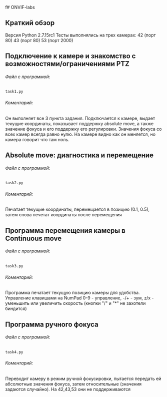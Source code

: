 f# ONVIF-labs

## Краткий обзор
Версия Python 2.7.15rc1
Тесты выполнялись на трех камерах:
42 (порт 80)
43 (порт 80)
53 (порт 2000)

## Подключение к камере и знакомство с возможностями/ограничениями PTZ
###### Файл с программой:
    task1.py

###### Коментарий:
Он выполняет все 3 пункта задания. Подключается к камере, выдает текущие координаты, показывает поддержку absolute move, a также значение фокуса и его поддержку его регулировки. Значения фокуса со всех камер всегда равно нулю. На камере видно как он меняется, но камера говорит что там ноль.

## Absolute move: диагностика и перемещение
###### Файл с программой:
    task2.py

###### Коментарий:
Печатает текущие координаты, перемещается в позицию (0.1, 0.5), затем снова печетат координаты после перемещения

## Программа перемещения камеры в Continuous move
###### Файл с программой:
    task3.py

###### Коментарий:
Программа печатает текущую позицию камеры для удобства. Управление клавишами на NumPad 0-9 - управление, -/+ - зум, z/x - уменьшить или увеличить скорость (кнопки "/" и "*" не захотели биндится)

## Программа ручного фокуса
###### Файл с программой:
    task4.py

###### Коментарий:
Переводит камеру в режим ручной фокусировки, пытается передать ей абсолютные значения фокуса, затем относительные (значения задаются случайно). На 42,43,53 они не поддерживаются